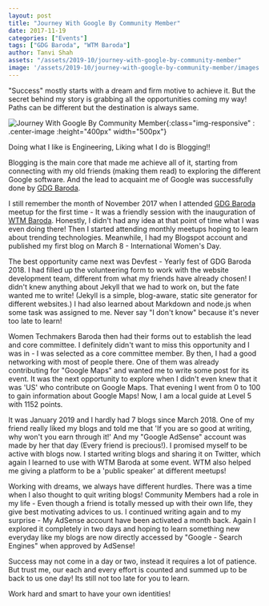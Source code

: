 ```yaml
---
layout: post
title: "Journey With Google By Community Member"
date: 2017-11-19
categories: ["Events"]
tags: ["GDG Baroda", "WTM Baroda"]
author: Tanvi Shah
assets: "/assets/2019-10/journey-with-google-by-community-member"
image: '/assets/2019-10/journey-with-google-by-community-member/images.jpeg'
---
```


"Success" mostly starts with a dream and firm motive to achieve it. But the secret behind my story is grabbing all the opportunities coming my way! Paths can be different but the destination is always same.

![Journey With Google By Community Member]({{page.assets}}/images.jpeg){:class="img-responsive" : .center-image :height="400px" width="500px"}

Doing what I like is Engineering,
Liking what I do is Blogging!!

Blogging is the main core that made me achieve all of it, starting from connecting with my old friends (making them read) to exploring the different Google software. And the lead to acquaint me of Google was successfully done by [GDG Baroda](https://gdgbaroda.com/).

I still remember the month of November 2017 when I attended [GDG Baroda](https://gdgbaroda.com/) meetup for the first time - It was a friendly session with the inauguration of [WTM Baroda](https://twitter.com/WTMBaroda). Honestly, I didn't had any idea at that point of time what I was even doing there! Then I started attending monthly meetups hoping to learn about trending technologies. Meanwhile, I had my Blogspot account and published my first blog on March 8 - International Women's Day.

The best opportunity came next was Devfest - Yearly fest of GDG Baroda 2018. I had filled up the volunteering form to work with the website development team, different from what my friends have already chosen! I didn't knew anything about Jekyll that we had to work on, but the fate wanted me to write! (Jekyll is a simple, blog-aware, static site generator for different websites.) I had also learned about Markdown and node.js when some task was assigned to me. Never say "I don't know" because it's never too late to learn!

Women Techmakers Baroda then had their forms out to establish the lead and core committee. I definitely didn't want to miss this opportunity and I was in - I was selected as a core committee member. By then, I had a good networking with most of people there. One of them was already contributing for "Google Maps" and wanted me to write some post for its event. It was the next opportunity to explore when I didn't even knew that it was 'US' who contribute on Google Maps. That evening I went from 0 to 100 to gain information about Google Maps! Now, I am a local guide at Level 5 with 1152 points.

It was January 2019 and I hardly had 7 blogs since March 2018. One of my friend really liked my blogs and told me that 'If you are so good at writing, why won't you earn through it!' And my "Google AdSense" account was made by her that day (Every friend is precious!). I promised myself to be active with blogs now. I started writing blogs and sharing it on Twitter, which again I learned to use with WTM Baroda at some event. WTM also helped me giving a platform to be a 'public speaker' at different meetups!

Working with dreams, we always have different hurdles. There was a time when I also thought to quit writing blogs! Community Members had a role in my life - Even though a friend is totally messed up with their own life, they give best motivating advices to us. I continued writing again and to my surprise - My AdSense account have been activated a month back. Again I explored it completely in two days and hoping to learn something new everyday like my blogs are now directly accessed by "Google - Search Engines" when approved by AdSense!

Success may not come in a day or two, instead it requires a lot of patience. But trust me, our each and every effort is counted and summed up to be back to us one day! Its still not too late for you to learn.

Work hard and smart to have your own identities!





